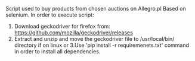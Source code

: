 Script used to buy products from chosen auctions
on Allegro.pl
Based on selenium.
In order to execute script:
1. Download geckodriver for firefox from: https://github.com/mozilla/geckodriver/releases
2. Extract and unzip and move the geckodriver file to /usr/local/bin/ directory if on linux
or 
3.Use 'pip install -r requiremenets.txt' command in order to install all dependencies.

